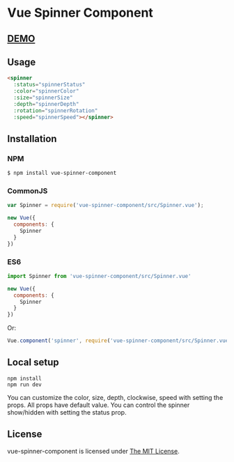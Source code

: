 # Vue Spinner Component

## [DEMO](http://sergeyloysha.github.io/vue-spinner-component/)

## Usage

```html
<spinner
  :status="spinnerStatus"
  :color="spinnerColor"
  :size="spinnerSize"
  :depth="spinnerDepth"
  :rotation="spinnerRotation"
  :speed="spinnerSpeed"></spinner>
```

## Installation

### NPM
```bash
$ npm install vue-spinner-component
```

### CommonJS
```js
var Spinner = require('vue-spinner-component/src/Spinner.vue');

new Vue({
  components: {
    Spinner
  }
})
```

### ES6
```js
import Spinner from 'vue-spinner-component/src/Spinner.vue'

new Vue({
  components: {
    Spinner
  }
})
```
Or: 
```js
Vue.component('spinner', require('vue-spinner-component/src/Spinner.vue'));
```

## Local setup

```
npm install
npm run dev
```

You can customize the color, size, depth, clockwise, speed with setting the props. All props have default value. You can control the spinner show/hidden with setting the status prop.

## License

 vue-spinner-component is licensed under [The MIT License](LICENSE).
